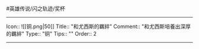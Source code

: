 #英雄传说/闪之轨迹/奖杯 

---

Icon:: ![[铜.png|50]]
Title:: "和尤西斯的羈絆"
Comment:: "和尤西斯培養出深厚的羈絆"
Type:: "铜"
Tips:: ""
Order:: 2

---